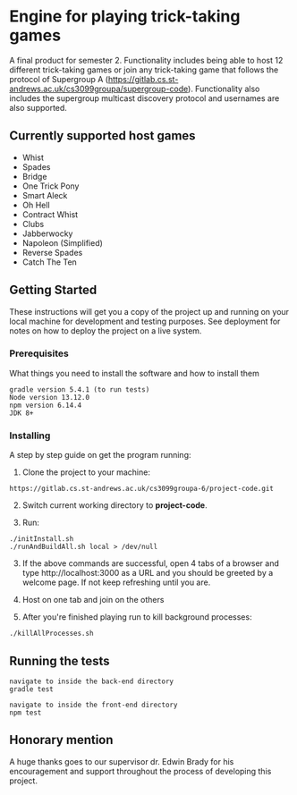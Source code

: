 # Engine for playing trick-taking games

A final product for semester 2. Functionality includes being able to 
host 12 different trick-taking games or join any trick-taking game that follows
the protocol of Supergroup A (https://gitlab.cs.st-andrews.ac.uk/cs3099groupa/supergroup-code). 
Functionality also includes the supergroup multicast discovery protocol and usernames are also supported.

## Currently supported host games

* Whist 
* Spades
* Bridge
* One Trick Pony
* Smart Aleck
* Oh Hell
* Contract Whist
* Clubs
* Jabberwocky
* Napoleon (Simplified)
* Reverse Spades
* Catch The Ten

## Getting Started

These instructions will get you a copy of the project up and running on 
your local machine for development and testing purposes. 
See deployment for notes on how to deploy the project on a live system.

### Prerequisites

What things you need to install the software and how to install them

```
gradle version 5.4.1 (to run tests)
Node version 13.12.0 
npm version 6.14.4
JDK 8+
```

### Installing

A step by step guide on get the program running:

1. Clone the project to your machine:

```
https://gitlab.cs.st-andrews.ac.uk/cs3099groupa-6/project-code.git
```

2. Switch current working directory to **project-code**. 

3. Run:

```
./initInstall.sh
./runAndBuildAll.sh local > /dev/null
```

3. If the above commands are successful, open 4 tabs of a browser and type http://localhost:3000 as a URL and you should be greeted by a welcome page. If not keep refreshing until you are.

4. Host on one tab and join on the others 

5. After you're finished playing run to kill background processes:

```
./killAllProcesses.sh
```

## Running the tests 
```
navigate to inside the back-end directory
gradle test
```
```
navigate to inside the front-end directory
npm test
```

## Honorary mention

A huge thanks goes to our supervisor dr. Edwin Brady for his encouragement and support throughout the process of developing this project.

